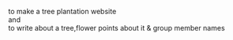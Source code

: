 to make a tree plantation website 
<br>
and <br>
 to write about a tree,flower  points about it 
 & group member names
